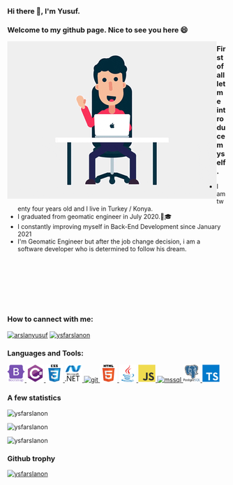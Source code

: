 ### Hi there 👋, I'm Yusuf.
### Welcome to my github page. Nice to see you here :smile: 

<img align="left" src="https://github.com/ysfarslanon/ysfarslanon/blob/main/helloWorld.gif?raw=true" /> 

### First of all let me introduce myself.

- I am twenty four years old and I live in Turkey / Konya.
- I graduated from geomatic engineer in July 2020.:tada::mortar_board:
- I constantly improving myself in Back-End Development since January 2021
- I'm Geomatic Engineer but after the job change decision, i am a software developer who is determined to follow his dream.
<br><br><br><br><br><br><br><br>


### How to cannect with me:
<p align="left">
<a href="https://linkedin.com/in/arslanyusuf" target="blank"><img align="center" src="https://raw.githubusercontent.com/rahuldkjain/github-profile-readme-generator/master/src/images/icons/Social/linked-in-alt.svg" alt="arslanyusuf" height="30" width="40" /></a>
<a href="https://www.hackerrank.com/ysfarslanon" target="blank"><img align="center" src="https://raw.githubusercontent.com/rahuldkjain/github-profile-readme-generator/master/src/images/icons/Social/hackerrank.svg" alt="ysfarslanon" height="30" width="40" /></a>
</p>


### Languages and Tools:
<p align="left"> <a href="https://getbootstrap.com" target="_blank" rel="noreferrer"> <img src="https://raw.githubusercontent.com/devicons/devicon/master/icons/bootstrap/bootstrap-plain-wordmark.svg" alt="bootstrap" width="40" height="40"/> </a> <a href="https://www.w3schools.com/cs/" target="_blank" rel="noreferrer"> <img src="https://raw.githubusercontent.com/devicons/devicon/master/icons/csharp/csharp-original.svg" alt="csharp" width="40" height="40"/> </a> <a href="https://www.w3schools.com/css/" target="_blank" rel="noreferrer"> <img src="https://raw.githubusercontent.com/devicons/devicon/master/icons/css3/css3-original-wordmark.svg" alt="css3" width="40" height="40"/> </a> <a href="https://dotnet.microsoft.com/" target="_blank" rel="noreferrer"> <img src="https://raw.githubusercontent.com/devicons/devicon/master/icons/dot-net/dot-net-original-wordmark.svg" alt="dotnet" width="40" height="40"/> </a> <a href="https://git-scm.com/" target="_blank" rel="noreferrer"> <img src="https://www.vectorlogo.zone/logos/git-scm/git-scm-icon.svg" alt="git" width="40" height="40"/> </a> <a href="https://www.w3.org/html/" target="_blank" rel="noreferrer"> <img src="https://raw.githubusercontent.com/devicons/devicon/master/icons/html5/html5-original-wordmark.svg" alt="html5" width="40" height="40"/> </a> <a href="https://www.java.com" target="_blank" rel="noreferrer"> <img src="https://raw.githubusercontent.com/devicons/devicon/master/icons/java/java-original.svg" alt="java" width="40" height="40"/> </a> <a href="https://developer.mozilla.org/en-US/docs/Web/JavaScript" target="_blank" rel="noreferrer"> <img src="https://raw.githubusercontent.com/devicons/devicon/master/icons/javascript/javascript-original.svg" alt="javascript" width="40" height="40"/> </a> <a href="https://www.microsoft.com/en-us/sql-server" target="_blank" rel="noreferrer"> <img src="https://www.svgrepo.com/show/303229/microsoft-sql-server-logo.svg" alt="mssql" width="40" height="40"/> </a> <a href="https://www.postgresql.org" target="_blank" rel="noreferrer"> <img src="https://raw.githubusercontent.com/devicons/devicon/master/icons/postgresql/postgresql-original-wordmark.svg" alt="postgresql" width="40" height="40"/> </a> <a href="https://www.typescriptlang.org/" target="_blank" rel="noreferrer"> <img src="https://raw.githubusercontent.com/devicons/devicon/master/icons/typescript/typescript-original.svg" alt="typescript" width="40" height="40"/> </a> </p>



### A few statistics

<p><img src="https://github-readme-stats.vercel.app/api/top-langs?username=ysfarslanon&show_icons=true&locale=en&layout=compact" alt="ysfarslanon" /></p>

<p><img src="https://github-readme-stats.vercel.app/api?username=ysfarslanon&show_icons=true&locale=en" alt="ysfarslanon" /></p>

<p><img src="https://github-readme-streak-stats.herokuapp.com/?user=ysfarslanon&" alt="ysfarslanon" /></p>

### Github trophy

<p align="left"> <a href="https://github.com/ryo-ma/github-profile-trophy"><img src="https://github-profile-trophy.vercel.app/?username=ysfarslanon" alt="ysfarslanon" /></a> </p>
